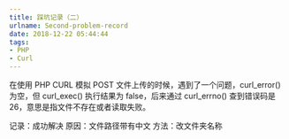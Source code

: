 ```yaml
---
title: 踩坑记录（二）
urlname: Second-problem-record
date: 2018-12-22 05:44:44
tags:
- PHP
- Curl
---
```

在使用 PHP CURL 模拟 POST 文件上传的时候，遇到了一个问题，curl_error() 为空，但 curl_exec() 执行结果为 false，后来通过 curl_errno() 查到错误码是 26，意思是指文件不存在或者读取失败。

记录：成功解决
原因：文件路径带有中文
方法：改文件夹名称